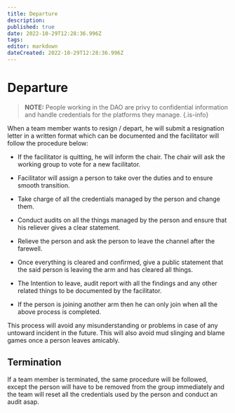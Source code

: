 ```yaml
---
title: Departure
description: 
published: true
date: 2022-10-29T12:28:36.996Z
tags: 
editor: markdown
dateCreated: 2022-10-29T12:28:36.996Z
---
```


# Departure

> **NOTE:** People working in the DAO are privy to confidential information and handle credentials for the platforms they manage.
{.is-info}


When a team member wants to resign / depart, he will submit a resignation letter in a written format which can be documented and the facilitator will follow the procedure below: 

-	If the facilitator is quitting, he will inform the chair. The chair will ask the working group to vote for a new facilitator.

-	Facilitator will assign a person to take over the duties and to ensure smooth transition. 

-	Take charge of all the credentials managed by the person and change them.

-	Conduct audits on all the things managed by the person and ensure that his reliever gives a clear statement. 

-	Relieve the person and ask the person to leave the channel after the farewell.

- Once everything is cleared and confirmed, give a public statement that the said person is leaving the arm and has cleared all things.

-	The Intention to leave, audit report with all the findings and any other related things to be documented by the facilitator.

-	If the person is joining another arm then he can only join when all the above process is completed.

This process will avoid any misunderstanding or problems in case of any untoward incident in the future. This will also avoid mud slinging and blame games once a person leaves amicably. 


## Termination
If a team member is terminated, the same procedure will be followed, except the person will have to be removed from the group immediately and the team will reset all the credentials used by the person and conduct an audit asap.